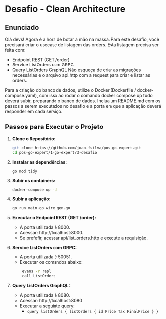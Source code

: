 # Desafio - Clean Architecture

## Enunciado

Olá devs!
Agora é a hora de botar a mão na massa. Para este desafio, você precisará criar o usecase de listagem das orders.
Esta listagem precisa ser feita com:
- Endpoint REST (GET /order)
- Service ListOrders com GRPC
- Query ListOrders GraphQL
  Não esqueça de criar as migrações necessárias e o arquivo api.http com a request para criar e listar as orders.

Para a criação do banco de dados, utilize o Docker (Dockerfile / docker-compose.yaml), com isso ao rodar o comando docker compose up tudo deverá subir, preparando o banco de dados.
Inclua um README.md com os passos a serem executados no desafio e a porta em que a aplicação deverá responder em cada serviço.

## Passos para Executar o Projeto

1. **Clone o Repositório:**

   ```bash
   git clone https://github.com/joao-fsilva/pos-go-expert.git
   cd pos-go-expert/1-go-expert/3-desafio

2. **Instalar as dependências:**

    ```bash
    go mod tidy

3. **Subir os containers:**
 
    ```bash
   docker-compose up -d
   
4. **Subir a aplicação:**
     ```bash
    go run main.go wire_gen.go

5. **Executar o Endpoint REST (GET /order):**
   - A porta utilizada é 8000.
   - Acessar: http://localhost:8000.
   - Se prefefir, acessar api/list_orders.http e execute a requisição.

 
6. **Service ListOrders com GRPC:**
   - A porta utilizada é 50051.
   - Executar os comandos abaixo:
     ```bash
      evans -r repl
      call ListOrders

7. **Query ListOrders GraphQL:**
   - A porta utilizada é 8080.
   - Acessar: http://localhost:8080
   - Executar a seguinte query:
     - `query listOrders {
           listOrders {
               id
               Price
               Tax
               FinalPrice
           }
     }`